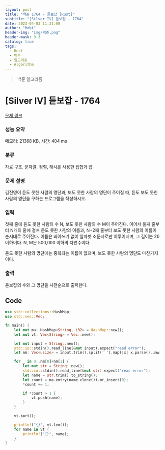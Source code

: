 ```yaml
---
layout: post
title: "백준 1764 - 듣보잡 [Rust]"
subtitle: "[Silver IV] 듣보잡 - 1764"
date: 2023-04-03 11:31:00
author: "Hebi"
header-img: "img/백준.png"
header-mask: 0.3
catalog: true
tags:
  - Rust
  - 백준
  - 알고리즘
  - Algorithm
---
```


> 백준 알고리즘

# [Silver IV] 듣보잡 - 1764

[문제 링크](https://www.acmicpc.net/problem/1764)

### 성능 요약

메모리: 21368 KB, 시간: 404 ms

### 분류

자료 구조, 문자열, 정렬, 해시를 사용한 집합과 맵

### 문제 설명

<p>김진영이 듣도 못한 사람의 명단과, 보도 못한 사람의 명단이 주어질 때, 듣도 보도 못한 사람의 명단을 구하는 프로그램을 작성하시오.</p>

### 입력

 <p>첫째 줄에 듣도 못한 사람의 수 N, 보도 못한 사람의 수 M이 주어진다. 이어서 둘째 줄부터 N개의 줄에 걸쳐 듣도 못한 사람의 이름과, N+2째 줄부터 보도 못한 사람의 이름이 순서대로 주어진다. 이름은 띄어쓰기 없이 알파벳 소문자로만 이루어지며, 그 길이는 20 이하이다. N, M은 500,000 이하의 자연수이다.</p>

<p>듣도 못한 사람의 명단에는 중복되는 이름이 없으며, 보도 못한 사람의 명단도 마찬가지이다.</p>

### 출력

 <p>듣보잡의 수와 그 명단을 사전순으로 출력한다.</p>

## Code

```rs
use std::collections::HashMap;
use std::vec::Vec;

fn main() {
    let mut ma: HashMap<String, i32> = HashMap::new();
    let mut vt: Vec<String> = Vec::new();

    let mut input = String::new();
    std::io::stdin().read_line(&mut input).expect("read error");
    let nm: Vec<usize> = input.trim().split(' ').map(|x| x.parse().unwrap()).collect();

    for _ in 0..nm[0]+nm[1] {
        let mut str = String::new();
        std::io::stdin().read_line(&mut str).expect("read error");
        let name = str.trim().to_string();
        let count = ma.entry(name.clone()).or_insert(0);
        *count += 1;

        if *count > 1 {
            vt.push(name);
        }
    }

    vt.sort();

    println!("{}", vt.len());
    for name in vt {
        println!("{}", name);
    }
}

```
